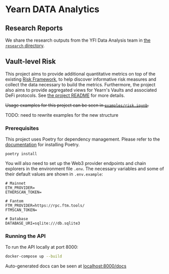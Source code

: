 # Yearn DATA Analytics


## Research Reports

We share the research outputs from the YFI Data Analysis team in [the `research` directory](./research/).


## Vault-level Risk

This project aims to provide additional quantitative metrics on top of the existing [Risk Framework](https://github.com/yearn/yearn-watch/blob/main/utils/risks.json), to help discover informative risk measures and collect the data necessary to build the metrics. 
Furthermore, the project also aims to provide aggregated views for Yearn's Vaults and associated DeFi protocols.
See [the project README](./src/risk_framework/README.md) for more details.

~~Usage examples for this project can be seen in [`examples/risk.ipynb`](./examples/risk.ipynb).~~

TODO: need to rewrite examples for the new structure


### Prerequisites

This project uses Poetry for dependency management.
Please refer to the [documentation](https://python-poetry.org/docs/master/) for installing Poetry.
```
poetry install
```

You will also need to set up the Web3 provider endpoints and chain explorers in the environment file `.env`.
The necessary variables and some of their default values are shown in `.env.example`:
```
# Mainnet
ETH_PROVIDER=
ETHERSCAN_TOKEN=

# Fantom
FTM_PROVIDER=https://rpc.ftm.tools/
FTMSCAN_TOKEN=

# Database
DATABASE_URI=sqlite:///db.sqlite3
```


### Running the API

To run the API locally at port 8000:
```bash
docker-compose up --build
```
Auto-generated docs can be seen at [localhost:8000/docs](http://localhost:8000/docs)
